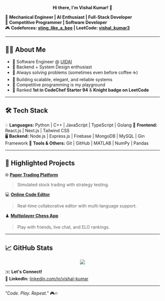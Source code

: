 <p align="center"> 
<b>Hi there, I'm Vishal Kumar! 👋</b>  
</p>

🚀 **Mechanical Engineer | AI Enthusiast | Full-Stack Developer**  
🎯 **Competitive Programmer | Software Developer**  
🎮 **Codeforces: [sting_like_a_bee](https://codeforces.com/profile/sting_like_a_bee) | LeetCode: [vishal_kumar3](https://leetcode.com/vishal_kumar3/)**  


---

## 🧑‍💻 About Me

- 💼 Software Engineer @ [UIDAI](https://uidai.gov.in/)  
- 🔧 Backend + System Design enthusiast  
- 🧠 Always solving problems (sometimes even before coffee ☕)  
- 🚀 Building scalable, elegant, and reliable systems  
- 🎯 Competitive programming is my playground  
- 🎯 Ranked **1st in CodeChef Starter 94** & **Knight badge on LeetCode**  
---

## 🛠️ Tech Stack  
💡 **Languages:** Python | C++ | JavaScript | TypeScript | Golang
🚀 **Frontend:** React.js | Next.js | Tailwind CSS  
🖥️ **Backend:** Node.js | Express.js | Firebase | MongoDB | MySQL | Gin Framework
🔧 **Tools & Others:** Git | GitHub | MATLAB | NumPy | Pandas  

---

## 🚀 Highlighted Projects

🌐 **[Paper Trading Platform](#)**  
> Simulated stock trading with strategy testing.  

💻 **[Online Code Editor](#)**  
> Real-time collaborative editor with multi-language support.  

♟️ **[Multiplayer Chess App](#)**  
> Play with friends, live chat, and ELO rankings.  

---

## 📈 GitHub Stats  
<!-- ![cmd-play's GitHub Stats](https://github-readme-stats.vercel.app/api?username=cmd-play&show_icons=true&theme=radical)  -->
<p align="center">
  <img src="https://github-readme-stats.vercel.app/api/top-langs/?username=cmd-play&layout=compact&theme=tokyonight&hide_border=true" />
</p>

✉️ **Let's Connect!**    
💼 **LinkedIn:** [linkedin.com/in/vishal-kumar](https://www.linkedin.com/in/vishal-kumar-iit-kgp)  

---

_"Code. Play. Repeat."_ 🎮🔥  
